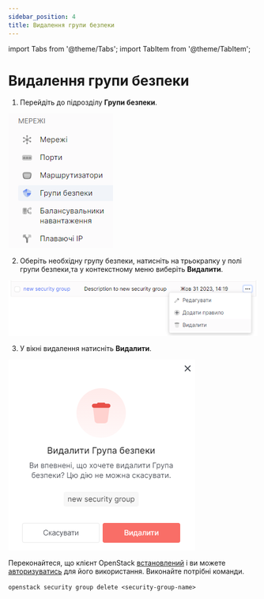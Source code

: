 ```yaml
---
sidebar_position: 4
title: Видалення групи безпеки
---
```


import Tabs from '@theme/Tabs';
import TabItem from '@theme/TabItem';

# Видалення групи безпеки

<Tabs>
<TabItem value="personal-area" label="Personal Area" default>

1. Перейдіть до підрозділу **Групи безпеки**.

![](../../img/security-group/17.png)

2. Оберіть необхідну групу безпеки, натисніть на трьокрапку у полі групи безпеки,та у контекстному меню виберіть **Видалити**.

![](../../img/security-group/13.png)

3. У вікні видалення натисніть **Видалити**.

![](../../img/security-group/14.png)

</TabItem>
<TabItem value="openstack" label="Openstack CLI">

Переконайтеся, що клієнт OpenStack [встановлений](#) і ви можете [авторизуватись](#) для його використання.
Виконайте потрібні команди.    

```openstack security group delete <security-group-name>```

</TabItem>
</Tabs>